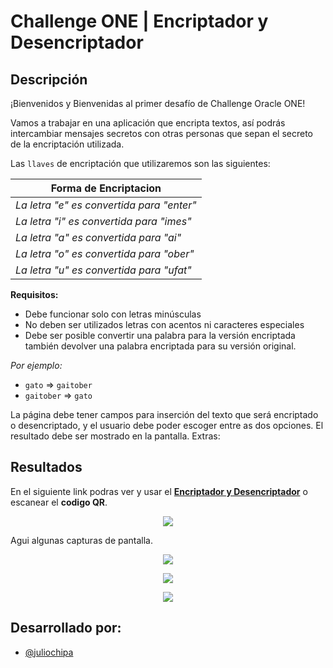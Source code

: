 # Challenge ONE | Encriptador y Desencriptador

## Descripción

¡Bienvenidos y Bienvenidas al primer desafío de Challenge Oracle ONE!

Vamos a trabajar en una aplicación que encripta textos, así podrás intercambiar mensajes secretos con otras personas que sepan el secreto de la encriptación utilizada.

Las `llaves` de encriptación que utilizaremos son las siguientes:

| Forma de Encriptacion  | 
| ----------------- |
| *La letra "e" es convertida para "enter"* |
| *La letra "i" es convertida para "imes"* |
| *La letra "a" es convertida para "ai"* | 
| *La letra "o" es convertida para "ober"* | 
| *La letra "u" es convertida para "ufat"* | 

**Requisitos:**
- Debe funcionar solo con letras minúsculas
- No deben ser utilizados letras con acentos ni caracteres especiales
- Debe ser posible convertir una palabra para la versión encriptada también devolver una palabra encriptada para su versión original.

*Por ejemplo:*
- `gato` => `gaitober`
-   `gaitober` => `gato`

La página debe tener campos para
inserción del texto que será encriptado o desencriptado, y el usuario debe poder escoger entre as dos opciones.
El resultado debe ser mostrado en la pantalla.
Extras:

## Resultados

En el siguiente link podras ver y usar el [**Encriptador y Desencriptador**](https://juliochipa007.github.io/encriptador_desencriptador/ "Encriptador y Desencriptador") o escanear el **codigo QR**.

<p align="center">
  <img src="https://user-images.githubusercontent.com/28883216/211051746-ba858a9e-9f42-4af7-9448-f99c549464fc.png">
</p>

Agui algunas capturas de pantalla.
<p align="center">
  <img src="https://user-images.githubusercontent.com/28883216/211025693-d6fb7f9b-d971-4235-816c-c9132332741f.png">
</p>

<p align="center" width= "50%">
  <img src="https://user-images.githubusercontent.com/28883216/211043934-19bb1fe7-2c90-4e4b-ba00-41c629eb3aac.png">
</p>

<p align="center">
  <img src="https://user-images.githubusercontent.com/28883216/211047834-d99dd1a0-1f6f-4e77-8937-0690a64b768e.png">
</p>

## Desarrollado por:

- [@juliochipa](https://github.com/juliochipa007)



